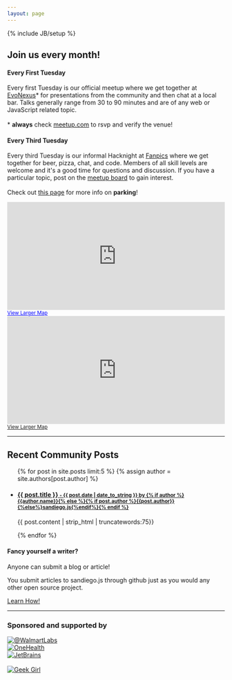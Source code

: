 ```yaml
---
layout: page
---
```

{% include JB/setup %}

<h2 class="center"> Join us every month!</h2>

<div class="row">
  <div class="span6">
  <h4>Every First Tuesday</h4>
  <p>
  Every first Tuesday is our official meetup where we get together at <a href="https://www.commnexus.org/incubator/">EvoNexus</a>* for
  presentations from the community and then chat at a local bar. Talks generally range
  from 30 to 90 minutes and are of any web or JavaScript related topic.<br><br>
  * <strong>always</strong> check <a href="http://www.meetup.com/sandiegojs/">meetup.com</a> to rsvp and verify the venue!
  </p>
  </div>
  <div class="span6">
  <h4>Every Third Tuesday</h4>
  <p>
  Every third Tuesday is our informal Hacknight at <a href="https://www.fanpics.com/">Fanpics</a> where we get together for beer, pizza, chat,
  and code. Members of all skill levels are welcome and it's a good time for questions
  and discussion. If you have a particular topic, post on the <a href="http://www.meetup.com/sandiegojs/">meetup board</a> to gain interest.<br><br>
  Check out <a href="{{BASE_PATH}}/hacknight.html">this page</a> for more info on <b>parking</b>!
  </p>
  </div>
</div>

<div class="row">
  <div class="span6">
   <iframe width="100%" height="250" frameborder="0" scrolling="no" marginheight="0" marginwidth="0" src="https://www.google.com/maps/embed?pb=!1m18!1m12!1m3!1d3356.903190390947!2d-117.16459374999997!3d32.715200099999954!2m3!1f0!2f0!3f0!3m2!1i1024!2i768!4f13.1!3m3!1m2!1s0x80d954a8332298fb%3A0x6cc354fb420c0140!2sEvoNexus+Downtown+Incubator!5e0!3m2!1sen!2sus!4v1393870861070" style="color:#0000FF;text-align:left">ignore</iframe><br /><small><a href="https://www.google.com/maps/embed?pb=!1m18!1m12!1m3!1d3356.903190390947!2d-117.16459374999997!3d32.715200099999954!2m3!1f0!2f0!3f0!3m2!1i1024!2i768!4f13.1!3m3!1m2!1s0x80d954a8332298fb%3A0x6cc354fb420c0140!2sEvoNexus+Downtown+Incubator!5e0!3m2!1sen!2sus!4v1393870861070" style="color:#0000FF;text-align:left" style="color:#0000FF;text-align:left">View Larger Map</a></small>
  </div>
  <div class="span6">
    <iframe src="https://www.google.com/maps/embed?pb=!1m14!1m8!1m3!1d3355.905228814077!2d-117.1836484!3d32.741707100000006!3m2!1i1024!2i768!4f13.1!3m3!1m2!1s0x80deab2fc24b6337%3A0x2a9f5ed8e91c0508!2s2150+Washington+St!5e0!3m2!1sen!2sus!4v1401393363679" width="100%" height="250" frameborder="0" style="border:0"></iframe><br /><small><a href="https://www.google.com/maps/embed?pb=!1m14!1m8!1m3!1d3355.905228814077!2d-117.1836484!3d32.741707100000006!3m2!1i1024!2i768!4f13.1!3m3!1m2!1s0x80deab2fc24b6337%3A0x2a9f5ed8e91c0508!2s2150+Washington+St!5e0!3m2!1sen!2sus!4v1401393363679">View Larger Map</a></small>
  </div>
</div>

<hr>

<div class="row">
  <div class="span8">
    <h2>Recent Community Posts</h2>
    <ul class="posts">
      {% for post in site.posts limit:5 %}
      {% assign author = site.authors[post.author] %}
      <li>
      <div>
        <a href="{{ BASE_PATH }}{{ post.url }}"><h4>{{ post.title }}
          <small> - {{ post.date | date_to_string }} by {% if author %}{{author.name}}{% else %}{% if post.author %}{{post.author}}{%else%}sandiego.js{%endif%}{% endif %}</small>
          </h4>
        </a>
        <div class="post-content">
          <p>{{ post.content | strip_html | truncatewords:75}}</p>
        </div>
      </div>
      </li>
      {% endfor %}
    </ul>
  </div>
  <div class="span4">
    <div class="well">
      <h4>Fancy yourself a writer?</h4>
      <p>
        Anyone can submit a blog or article!
      </p>
      <p>
        You submit articles to sandiego.js through github just as you would any other open source project.
      </p>
      <p>
        <a href="github.html">Learn How!</a>
      </p>
    </div>
  </div>
</div>

<hr>

### Sponsored and supported by

<div class="b-sponsors">
  <div class="row">
    <div class="span4">
      <a href="http://www.walmartlabs.com/"><img src="{{ASSET_PATH}}/img/brands/walmartlabs.png" alt="@WalmartLabs" class="logo logo-walmartlabs"></a>
    </div>
    <div class="span4">
      <a href="http://github.com/onehealth/"><img src="{{ASSET_PATH}}/img/brands/fashioningchange.png" alt="OneHealth" class="logo logo-fc"></a>
    </div>
    <div class="span4">
      <!--<a href="http://3rdspace.co/"><img src="{{ASSET_PATH}}/img/brands/3rdspace.png" alt="3rdSpace" class="logo logo-3rdspace"></a>-->
      <a href="http://jetbrains.com/"><img src="{{ASSET_PATH}}/img/brands/jetbrains.gif" alt="JetBrains" class="logo logo-jetbrains"></a>
    </div>
  </div>
  <div class="row">
    <div class="span4">&nbsp;</div>
    <div class="span4">
      <a href="http://geekgirlcamp.com/"><img src="{{ASSET_PATH}}/img/brands/geekgirl.png" alt="Geek Girl" class="logo"></a>
    </div>
    <div class="span4">&nbsp;</div>
  </div>
</div>

[meetup]: http://www.meetup.com/sandiegojs/ "Meetup.com page"
[github]: https://github.com/sandiegojs/sandiegojs.github.com "Sandiego.js Github site"
[issues]: https://github.com/sandiegojs/sandiegojs.github.com/issues "Sandiego.js issue tracker"
[3rdspace]: http://3rdspace.co/ "3rdSpace"
